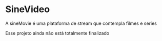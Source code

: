 <!DOCTYPE html>
<html lang="pt-br">
<head>
    <meta charset="UTF-8">
    <meta name="viewport" content="width=device-width, initial-scale=1.0">
</head>
<body>
    <h1>SineVideo</h1> 
    <p>A sineMovie é uma plataforma de stream que contempla filmes e series</p>
    <p>Esse projeto ainda não está totalmente finalizado</p>
</body>
</html>
